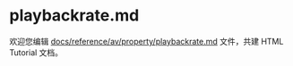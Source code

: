 playbackrate.md
===

欢迎您编辑 <a target="__blank" href="https://github.com/jaywcjlove/html-tutorial/blob/master/docs/reference/av/property/playbackrate.md">docs/reference/av/property/playbackrate.md</a> 文件，共建 HTML Tutorial 文档。